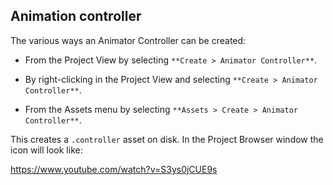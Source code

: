 ## Animation controller

The various ways an Animator Controller can be created:

- From the Project View by selecting `**Create > Animator Controller**`.

- By right-clicking in the Project View and selecting `**Create > Animator Controller**`.

- From the Assets menu by selecting `**Assets > Create > Animator Controller**`.

This creates a `.controller` asset on disk. In the Project Browser window the icon will look like:



https://www.youtube.com/watch?v=S3ys0jCUE9s



